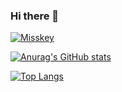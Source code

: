 ### Hi there 👋
[![Misskey](https://img.shields.io/badge/%40penginn-323232?style=for-the-badge&logo=misskey&logoColor=ffffff&label=GC-Key&labelColor=0e0e80)](https://gc-key.幼女.life/@penginn)

[![Anurag's GitHub stats](https://github-readme-stats.vercel.app/api?username=penginn-0)](https://github.com/anuraghazra/github-readme-stats)

[![Top Langs](https://github-readme-stats.vercel.app/api/top-langs/?username=penginn-0&layout=compact)](https://github.com/anuraghazra/github-readme-stats)

<!--
**penginn-0/penginn-0** is a ✨ _special_ ✨ repository because its `README.md` (this file) appears on your GitHub profile.

Here are some ideas to get you started:

- 🔭 I’m currently working on ...
- 🌱 I’m currently learning ...
- 👯 I’m looking to collaborate on ...
- 🤔 I’m looking for help with ...
- 💬 Ask me about ...
- 📫 How to reach me: ...
- 😄 Pronouns: ...
- ⚡ Fun fact: ...
-->
